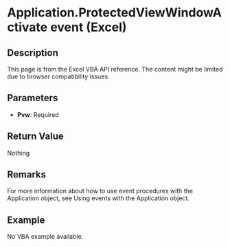 # Application.ProtectedViewWindowActivate event (Excel)

## Description
This page is from the Excel VBA API reference. The content might be limited due to browser compatibility issues.

## Parameters
- **Pvw**: Required

## Return Value
Nothing

## Remarks
For more information about how to use event procedures with the Application object, see Using events with the Application object.

## Example
No VBA example available.
